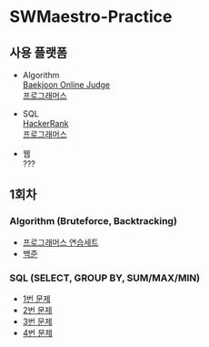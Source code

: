 # SWMaestro-Practice

## 사용 플랫폼
- Algorithm  
[Baekjoon Online Judge](https://www.acmicpc.net/)  
[프로그래머스](https://school.programmers.co.kr/learn/challenges?order=recent&page=1&languages=cpp%2Cpython3)  

- SQL  
[HackerRank](https://www.hackerrank.com/domains/sql)  
[프로그래머스](https://school.programmers.co.kr/learn/challenges?order=recent&page=1&languages=mysql%2Coracle)

- 웹  
???

## 1회차
### Algorithm (Bruteforce, Backtracking)  
- [프로그래머스 연습세트](https://school.programmers.co.kr/learn/courses/30/parts/12230)  
- [백준](https://www.acmicpc.net/group/workbook/view/16230/51702)

### SQL (SELECT, GROUP BY, SUM/MAX/MIN)
- [1번 문제](https://school.programmers.co.kr/learn/courses/30/lessons/131697)  
- [2번 문제](https://school.programmers.co.kr/learn/courses/30/lessons/132201)  
- [3번 문제](https://school.programmers.co.kr/learn/courses/30/lessons/132202)  
- [4번 문제](https://school.programmers.co.kr/learn/courses/30/lessons/132203)  
